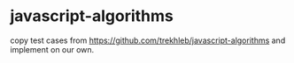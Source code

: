 # javascript-algorithms
copy test cases from https://github.com/trekhleb/javascript-algorithms and implement on our own.
